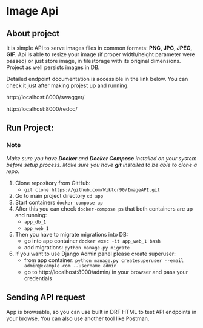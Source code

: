 # Image Api

## About project
It is simple API to serve images files in common formats: **PNG, JPG, JPEG, GIF**.
Api is able to resize your image (if proper width/height parameter were passed) 
or just store image, in filestorage with its original dimensions. 
Project as well persists images in DB.

Detailed endpoint documentation is accessible in the link below. 
You can check it just after making projest up and running:

http://localhost:8000/swagger/

http://localhost:8000/redoc/


## Run Project:

### Note
_Make sure you have **Docker** and **Docker Compose** installed on your system before setup process._
_Make sure you have **git** installed to be able to clone a repo._

1. Clone repository from GitHub:
   - ```git clone https://github.com/Wiktor90/ImageAPI.git```
2. Go to main project directory `cd app`
3. Start containers `docker-compose up`
4. After this you can check `docker-compose ps` that both containers are up and running:
   - `app_db_1`
   - `app_web_1`
4. Then you have to migrate migrations into DB:
   - go into app container `docker exec -it app_web_1 bash`
   - add migrations: `python manage.py migrate`
5. If you want to use Django Admin panel please create superuser:
    - from app container: `python manage.py createsuperuser --email admin@example.com --username admin`
    - go to http://localhost:8000/admin/ in your browser and pass your credentials

## Sending API request
App is browsable, so you can use built in DRF HTML to test API endpoints 
in your browse. You can also use another tool like Postman.